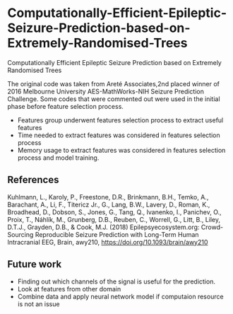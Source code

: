 # Computationally-Efficient-Epileptic-Seizure-Prediction-based-on-Extremely-Randomised-Trees
Computationally Efficient Epileptic Seizure Prediction based on Extremely Randomised Trees

The original code was taken from Areté Associates,2nd placed winner of 2016 Melbourne University AES-MathWorks-NIH Seizure Prediction Challenge. Some codes that were commented out were used in the initial phase before feature selection process.

* Features group underwent features selection process to extract useful features  
* Time needed to extract features was considered in features selection process
* Memory usage to extract features was considered in features selection process and model training.

## References
Kuhlmann, L., Karoly, P., Freestone, D.R., Brinkmann, B.H., Temko, A., Barachant, A., Li, F., Titericz Jr., G., Lang, B.W., Lavery, D., Roman, K., Broadhead, D., Dobson, S., Jones, G., Tang, Q., Ivanenko, I., Panichev, O., Proix, T., Náhlík, M., Grunberg, D.B., Reuben, C., Worrell, G., Litt, B., Liley, D.T.J., Grayden, D.B., & Cook, M.J. (2018) Epilepsyecosystem.org: Crowd-Sourcing Reproducible Seizure Prediction with Long-Term Human Intracranial EEG, Brain, awy210, https://doi.org/10.1093/brain/awy210


## Future work
* Finding out which channels of the signal is useful for the prediction.
* Look at features from other domain
* Combine data and apply neural network model if computaion resource is not an issue 
